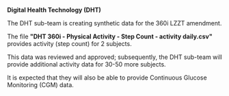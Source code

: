 **Digital Health Technology (DHT)**

The DHT sub-team is creating synthetic data for the 360i LZZT amendment.

The file **"DHT 360i - Physical Activity - Step Count - activity daily.csv"** provides activity (step count) for 2 subjects.

This data was reviewed and approved; subsequently, the DHT sub-team will provide additional activity data for 30-50 more subjects.

It is expected that they will also be able to provide Continuous Glucose Monitoring (CGM) data.
